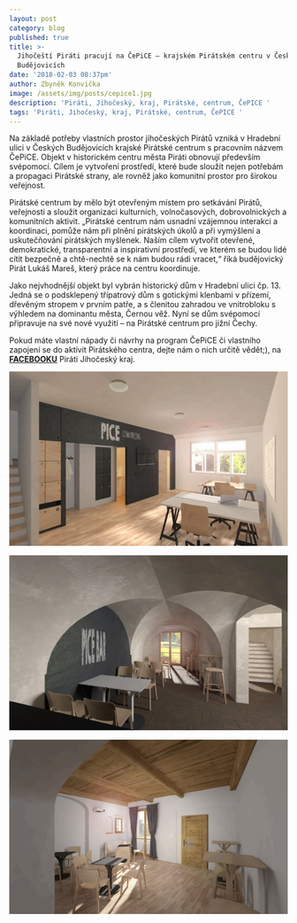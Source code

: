 ```yaml
---
layout: post
category: blog
published: true
title: >-
  Jihočeští Piráti pracují na ČePiCE – krajském Pirátském centru v Českých
  Budějovicích
date: '2018-02-03 08:37pm'
author: Zbyněk Konvička
image: /assets/img/posts/cepice1.jpg
description: 'Piráti, Jihočeský, kraj, Pirátské, centrum, ČePICE '
tags: 'Piráti, Jihočeský, kraj, Pirátské, centrum, ČePICE '
---
```

Na základě potřeby vlastních prostor jihočeských Pirátů vzniká v Hradební ulici v Českých Budějovicích krajské Pirátské centrum s pracovním názvem ČePiCE. Objekt v historickém centru města Piráti obnovují především svépomocí. Cílem je vytvoření prostředí, které bude sloužit nejen potřebám a propagaci Pirátské strany, ale rovněž jako komunitní prostor pro širokou veřejnost. 

Pirátské centrum by mělo být otevřeným místem pro setkávání Pirátů, veřejnosti a sloužit organizaci kulturních, volnočasových, dobrovolnických a komunitních aktivit. „Pirátské centrum nám usnadní vzájemnou interakci a koordinaci, pomůže nám při plnění pirátských úkolů a při vymýšlení a uskutečňování pirátských myšlenek. Naším cílem vytvořit otevřené, demokratické, transparentní a inspirativní prostředí, ve kterém se budou lidé cítit bezpečně a chtě-nechtě se k nám budou rádi vracet,“ říká budějovický Pirát Lukáš Mareš, který práce na centru koordinuje.

Jako nejvhodnější objekt byl vybrán historický dům v Hradební ulici čp. 13. Jedná se o podsklepený třípatrový dům s gotickými klenbami v přízemí, dřevěným stropem v prvním patře, a s členitou zahradou ve vnitrobloku s výhledem na dominantu města, Černou věž. Nyní se dům svépomocí připravuje na své nové využití – na Pirátské centrum pro jižní Čechy.

Pokud máte vlastní nápady či návrhy na program ČePiCE či vlastního zapojení se do aktivit Pirátského centra, dejte nám o nich určitě vědět;), na [**FACEBOOKU**](https://www.facebook.com/pirati.jck/) Piráti Jihočeský kraj.



![Vizualizace ČePICE](/assets/img/posts/cepice3.jpg)

![Vizualizace ČePICE](/assets/img/posts/cepice4.jpg)

![Vizualizace ČePICE](/assets/img/posts/cepice2.jpg)
